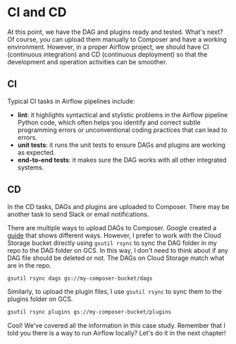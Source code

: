 # CI and CD

At this point, we have the DAG and plugins ready and tested. What's next? Of course, you can upload them manually to Composer and have a working environment. However, in a proper Airflow project, we should have CI (continuous integration) and CD (continuous deployment) so that the development and operation activities can be smoother.

## CI
Typical CI tasks in Airflow pipelines include:
- **lint**: it highlights syntactical and stylistic problems in the Airflow pipeline Python code, which often helps you identify and correct subtle programming errors or unconventional coding practices that can lead to errors.
- **unit tests**: it runs the unit tests to ensure DAGs and plugins are working as expected.
- **end-to-end tests**: it makes sure the DAG works with all other integrated systems.

## CD
In the CD tasks, DAGs and plugins are uploaded to Composer. There may be another task to send Slack or email notifications.

There are multiple ways to upload DAGs to Composer. Google created a [guide](https://cloud.google.com/composer/docs/how-to/using/managing-dags) that shows different ways. However, I prefer to work with the Cloud Storage bucket directly using `gsutil rsync` to sync the DAG folder in my repo to the DAG folder on GCS. In this way, I don't need to think about if any DAG file should be deleted or not. The DAGs on Cloud Storage match what are in the repo.
```bash
gsutil rsync dags gs://my-composer-bucket/dags
```

Similarly, to upload the plugin files, I use `gsutil rsync` to sync them to the plugins folder on GCS.
```bash
gsutil rsync plugins gs://my-composer-bucket/plugins
```

Cool! We've covered all the information in this case study. Remember that I told you there is a way to run Airflow locally? Let's do it in the next chapter!
